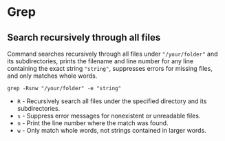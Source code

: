 # Grep


## Search recursively through all files

Command searches recursively through all files under `"/your/folder"` and its subdirectories, 
prints the filename and line number for any line containing the exact string `"string"`, 
suppresses errors for missing files, and only matches whole words.


```shell
grep -Rsnw "/your/folder" -e "string"
```

- `R` - Recursively search all files under the specified directory and its subdirectories.
- `s` - Suppress error messages for nonexistent or unreadable files.
- `n` - Print the line number where the match was found.
- `w` - Only match whole words, not strings contained in larger words.
